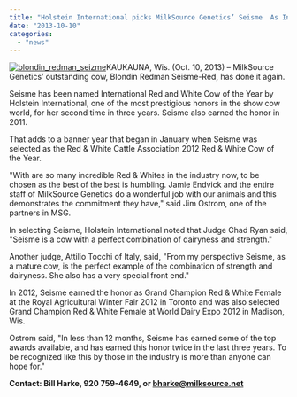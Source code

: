 ```yaml
---
title: "Holstein International picks MilkSource Genetics’ Seisme  As International Red & White Cow of the Year"
date: "2013-10-10"
categories: 
  - "news"
---
```


[![blondin_redman_seizme](http://milk-source.local/wp-content/uploads/2013/10/blondin_redman_seizme-268x300.jpg)](http://milk-source.local/wp-content/uploads/2013/10/blondin_redman_seizme.jpg)KAUKAUNA, Wis. (Oct. 10, 2013) – MilkSource Genetics’ outstanding cow, Blondin Redman Seisme-Red, has done it again.

Seisme has been named International Red and White Cow of the Year by Holstein International, one of the most prestigious honors in the show cow world, for her second time in three years. Seisme also earned the honor in 2011.

That adds to a banner year that began in January when Seisme was selected as the Red & White Cattle Association 2012 Red & White Cow of the Year.

"With are so many incredible Red & Whites in the industry now, to be chosen as the best of the best is humbling. Jamie Endvick and the entire staff of MilkSource Genetics do a wonderful job with our animals and this demonstrates the commitment they have," said Jim Ostrom, one of the partners in MSG.

In selecting Seisme, Holstein International noted that Judge Chad Ryan said, "Seisme is a cow with a perfect combination of dairyness and strength."

Another judge, Attilio Tocchi of Italy, said, "From my perspective Seisme, as a mature cow, is the perfect example of the combination of strength and dairyness. She also has a very special front end."

In 2012, Seisme earned the honor as Grand Champion Red & White Female at the Royal Agricultural Winter Fair 2012 in Toronto and was also selected Grand Champion Red & White Female at World Dairy Expo 2012 in Madison, Wis.

Ostrom said, "In less than 12 months, Seisme has earned some of the top awards available, and has earned this honor twice in the last three years. To be recognized like this by those in the industry is more than anyone can hope for."

**Contact: Bill Harke, 920 759-4649, or [bharke@milksource.net](mailto:bharke@milksource.net)**
